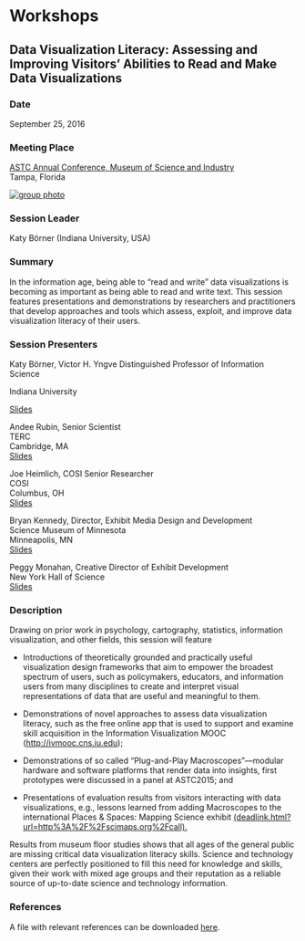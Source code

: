 Workshops
=========

Data Visualization Literacy: Assessing and Improving Visitors’ Abilities to Read and Make Data Visualizations
-------------------------------------------------------------------------------------------------------------

### **Date**

September 25, 2016

  

### **Meeting Place**

[ASTC Annual Conference, Museum of Science and Industry](http://www.astc.org/conference/)  
Tampa, Florida

  

[![group photo](/images/research/workshops/160924/160924-group.jpg)](/images/research/workshops/160924/160924-group.jpg)

### **Session Leader**

Katy Börner (Indiana University, USA)  
  

### **Summary**

In the information age, being able to “read and write” data visualizations is becoming as important as being able to read and write text. This session features presentations and demonstrations by researchers and practitioners that develop approaches and tools which assess, exploit, and improve data visualization literacy of their users.  
  

### **Session Presenters**

Katy Börner, Victor H. Yngve Distinguished Professor of Information Science  

Indiana University

[Slides](/docs/research/workshops/160924/2016-borner-astc.pdf)

  

Andee Rubin, Senior Scientist  
TERC  
Cambridge, MA  
[Slides](/docs/research/workshops/160924/2016-rubin-astc.pdf)

  

Joe Heimlich, COSI Senior Researcher  
COSI  
Columbus, OH  
[Slides](/docs/research/workshops/160924/2016-heimlich-astc.pdf)

  

Bryan Kennedy, Director, Exhibit Media Design and Development  
Science Museum of Minnesota  
Minneapolis, MN  
[Slides](/docs/research/workshops/160924/2016-kennedy-astc.pdf)

  

Peggy Monahan, Creative Director of Exhibit Development  
New York Hall of Science  
[Slides](/docs/research/workshops/160924/2016-monahan-astc.pdf)

  

### **Description**

Drawing on prior work in psychology, cartography, statistics, information visualization, and other fields, this session will feature

*   Introductions of theoretically grounded and practically useful visualization design frameworks that aim to empower the broadest spectrum of users, such as policymakers, educators, and information users from many disciplines to create and interpret visual representations of data that are useful and meaningful to them.
    
*   Demonstrations of novel approaches to assess data visualization literacy, such as the free online app that is used to support and examine skill acquisition in the Information Visualization MOOC (http://ivmooc.cns.iu.edu);
    
*   Demonstrations of so called “Plug-and-Play Macroscopes”—modular hardware and software platforms that render data into insights, first prototypes were discussed in a panel at ASTC2015; and
    
*   Presentations of evaluation results from visitors interacting with data visualizations, e.g., lessons learned from adding Macroscopes to the international Places & Spaces: Mapping Science exhibit [(deadlink.html?url=http%3A%2F%2Fscimaps.org%2Fcall).](deadlink.html?url=http%3A%2F%2Fscimaps.org%2Fcall)
    

Results from museum floor studies shows that all ages of the general public are missing critical data visualization literacy skills. Science and technology centers are perfectly positioned to fill this need for knowledge and skills, given their work with mixed age groups and their reputation as a reliable source of up-to-date science and technology information.

  

### **References**

A file with relevant references can be downloaded [here](/docs/research/workshops/160924/160924-references.pdf).